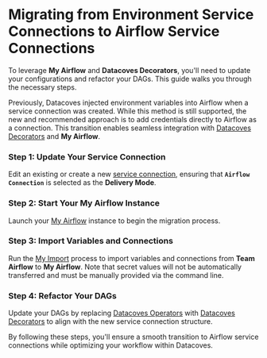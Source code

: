 # Migrating from Environment Service Connections to Airflow Service Connections

To leverage **My Airflow** and **Datacoves Decorators**, you'll need to update your configurations and refactor your DAGs. This guide walks you through the necessary steps.

Previously, Datacoves injected environment variables into Airflow when a service connection was created. While this method is still supported, the new and recommended approach is to add credentials directly to Airflow as a connection. This transition enables seamless integration with [Datacoves Decorators](/reference/airflow/datacoves-decorators.md) and **My Airflow**.


### Step 1: Update Your Service Connection

Edit an existing or create a new [service connection](/how-tos/datacoves/how_to_service_connections.md), ensuring that **`Airflow Connection`** is selected as the **Delivery Mode**.

### Step 2: Start Your My Airflow Instance

Launch your [My Airflow](/how-tos/airflow/my_airflow/start-my-airflow.md) instance to begin the migration process.

### Step 3: Import Variables and Connections

Run the [My Import](/how-tos/airflow/my_airflow/my-import.md) process to import variables and connections from **Team Airflow** to **My Airflow**. Note that secret values will not be automatically transferred and must be manually provided via the command line.

### Step 4: Refactor Your DAGs

Update your DAGs by replacing [Datacoves Operators](/reference/airflow/datacoves-operator.md) with [Datacoves Decorators](/reference/airflow/datacoves-decorators.md) to align with the new service connection structure. 

By following these steps, you'll ensure a smooth transition to Airflow service connections while optimizing your workflow within Datacoves.
